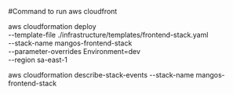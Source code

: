 #Command to run aws cloudfront 


aws cloudformation deploy \
  --template-file ./infrastructure/templates/frontend-stack.yaml \
  --stack-name mangos-frontend-stack \
  --parameter-overrides Environment=dev \
  --region sa-east-1



  aws cloudformation describe-stack-events --stack-name mangos-frontend-stack